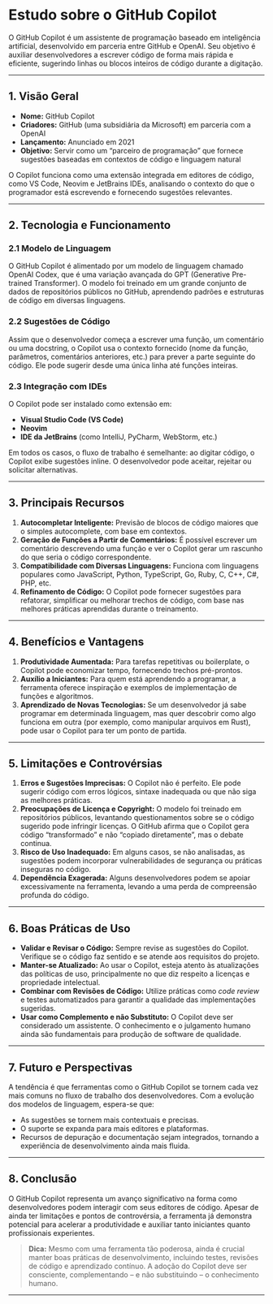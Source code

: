 # Estudo sobre o GitHub Copilot

O GitHub Copilot é um assistente de programação baseado em inteligência artificial, desenvolvido em parceria entre GitHub e OpenAI. Seu objetivo é auxiliar desenvolvedores a escrever código de forma mais rápida e eficiente, sugerindo linhas ou blocos inteiros de código durante a digitação.

---

## 1. Visão Geral

- **Nome:** GitHub Copilot
- **Criadores:** GitHub (uma subsidiária da Microsoft) em parceria com a OpenAI
- **Lançamento:** Anunciado em 2021
- **Objetivo:** Servir como um “parceiro de programação” que fornece sugestões baseadas em contextos de código e linguagem natural

O Copilot funciona como uma extensão integrada em editores de código, como VS Code, Neovim e JetBrains IDEs, analisando o contexto do que o programador está escrevendo e fornecendo sugestões relevantes.

---

## 2. Tecnologia e Funcionamento

### 2.1 Modelo de Linguagem

O GitHub Copilot é alimentado por um modelo de linguagem chamado OpenAI Codex, que é uma variação avançada do GPT (Generative Pre-trained Transformer). O modelo foi treinado em um grande conjunto de dados de repositórios públicos no GitHub, aprendendo padrões e estruturas de código em diversas linguagens.

### 2.2 Sugestões de Código

Assim que o desenvolvedor começa a escrever uma função, um comentário ou uma docstring, o Copilot usa o contexto fornecido (nome da função, parâmetros, comentários anteriores, etc.) para prever a parte seguinte do código. Ele pode sugerir desde uma única linha até funções inteiras.

### 2.3 Integração com IDEs

O Copilot pode ser instalado como extensão em:
- **Visual Studio Code (VS Code)**  
- **Neovim**  
- **IDE da JetBrains** (como IntelliJ, PyCharm, WebStorm, etc.)

Em todos os casos, o fluxo de trabalho é semelhante: ao digitar código, o Copilot exibe sugestões inline. O desenvolvedor pode aceitar, rejeitar ou solicitar alternativas.

---

## 3. Principais Recursos

1. **Autocompletar Inteligente:** Previsão de blocos de código maiores que o simples autocomplete, com base em contextos.
2. **Geração de Funções a Partir de Comentários:** É possível escrever um comentário descrevendo uma função e ver o Copilot gerar um rascunho do que seria o código correspondente.
3. **Compatibilidade com Diversas Linguagens:** Funciona com linguagens populares como JavaScript, Python, TypeScript, Go, Ruby, C, C++, C#, PHP, etc.
4. **Refinamento de Código:** O Copilot pode fornecer sugestões para refatorar, simplificar ou melhorar trechos de código, com base nas melhores práticas aprendidas durante o treinamento.

---

## 4. Benefícios e Vantagens

1. **Produtividade Aumentada:** Para tarefas repetitivas ou boilerplate, o Copilot pode economizar tempo, fornecendo trechos pré-prontos.
2. **Auxílio a Iniciantes:** Para quem está aprendendo a programar, a ferramenta oferece inspiração e exemplos de implementação de funções e algoritmos.
3. **Aprendizado de Novas Tecnologias:** Se um desenvolvedor já sabe programar em determinada linguagem, mas quer descobrir como algo funciona em outra (por exemplo, como manipular arquivos em Rust), pode usar o Copilot para ter um ponto de partida.

---

## 5. Limitações e Controvérsias

1. **Erros e Sugestões Imprecisas:** O Copilot não é perfeito. Ele pode sugerir código com erros lógicos, sintaxe inadequada ou que não siga as melhores práticas.
2. **Preocupações de Licença e Copyright:** O modelo foi treinado em repositórios públicos, levantando questionamentos sobre se o código sugerido pode infringir licenças. O GitHub afirma que o Copilot gera código “transformado” e não “copiado diretamente”, mas o debate continua.
3. **Risco de Uso Inadequado:** Em alguns casos, se não analisadas, as sugestões podem incorporar vulnerabilidades de segurança ou práticas inseguras no código.
4. **Dependência Exagerada:** Alguns desenvolvedores podem se apoiar excessivamente na ferramenta, levando a uma perda de compreensão profunda do código.

---

## 6. Boas Práticas de Uso

- **Validar e Revisar o Código:** Sempre revise as sugestões do Copilot. Verifique se o código faz sentido e se atende aos requisitos do projeto.
- **Manter-se Atualizado:** Ao usar o Copilot, esteja atento às atualizações das políticas de uso, principalmente no que diz respeito a licenças e propriedade intelectual.
- **Combinar com Revisões de Código:** Utilize práticas como *code review* e testes automatizados para garantir a qualidade das implementações sugeridas.
- **Usar como Complemento e não Substituto:** O Copilot deve ser considerado um assistente. O conhecimento e o julgamento humano ainda são fundamentais para produção de software de qualidade.

---

## 7. Futuro e Perspectivas

A tendência é que ferramentas como o GitHub Copilot se tornem cada vez mais comuns no fluxo de trabalho dos desenvolvedores. Com a evolução dos modelos de linguagem, espera-se que:
- As sugestões se tornem mais contextuais e precisas.
- O suporte se expanda para mais editores e plataformas.
- Recursos de depuração e documentação sejam integrados, tornando a experiência de desenvolvimento ainda mais fluida.

---

## 8. Conclusão

O GitHub Copilot representa um avanço significativo na forma como desenvolvedores podem interagir com seus editores de código. Apesar de ainda ter limitações e pontos de controvérsia, a ferramenta já demonstra potencial para acelerar a produtividade e auxiliar tanto iniciantes quanto profissionais experientes.

> **Dica:** Mesmo com uma ferramenta tão poderosa, ainda é crucial manter boas práticas de desenvolvimento, incluindo testes, revisões de código e aprendizado contínuo. A adoção do Copilot deve ser consciente, complementando – e não substituindo – o conhecimento humano.

---

